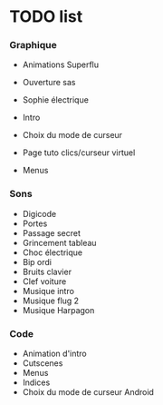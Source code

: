 # TODO list

### Graphique

* Animations Superflu
* Ouverture sas
* Sophie électrique

* Intro

* Choix du mode de curseur
* Page tuto clics/curseur virtuel
* Menus

### Sons

* Digicode
* Portes
* Passage secret
* Grincement tableau
* Choc électrique
* Bip ordi
* Bruits clavier
* Clef voiture
* Musique intro
* Musique flug 2
* Musique Harpagon

### Code

* Animation d'intro
* Cutscenes
* Menus
* Indices
* Choix du mode de curseur Android
